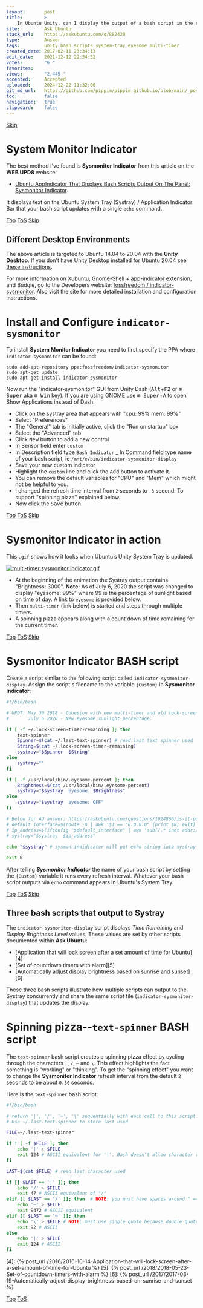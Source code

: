 ```yaml
---
layout:       post
title:        >
    In Ubuntu Unity, can I display the output of a bash script in the systray area?
site:         Ask Ubuntu
stack_url:    https://askubuntu.com/q/882420
type:         Answer
tags:         unity bash scripts system-tray eyesome multi-timer
created_date: 2017-02-11 23:34:13
edit_date:    2021-12-12 22:34:32
votes:        "6 "
favorites:    
views:        "2,445 "
accepted:     Accepted
uploaded:     2024-12-22 11:32:00
git_md_url:   https://github.com/pippim/pippim.github.io/blob/main/_posts/2017/2017-02-11-In-Ubuntu-Unity_-can-I-display-the-output-of-a-bash-script-in-the-systray-area_.md
toc:          false
navigation:   true
clipboard:    false
---
```



<a id="hdr1"></a>
<div class="hdr-bar">  <a href="#hdr2">Skip</a></div>

# System Monitor Indicator

The best method I've found is **Sysmonitor Indicator** from this article on the **WEB UPD8** website:

- [Ubuntu AppIndicator That Displays Bash Scripts Output On The Panel: Sysmonitor Indicator][1].

It displays text on the Ubuntu System Tray (Systray) / Application Indicator Bar that your bash script updates with a single `echo` command.


<a id="hdr2"></a>
<div class="hdr-bar">  <a href="#">Top</a>  <a href="#hdr1">ToS</a>  <a href="#hdr3">Skip</a></div>

## Different Desktop Environments

The above article is targeted to Ubuntu 14.04 to 20.04 with the **Unity Desktop**. If you don't have Unity Desktop installed for Ubuntu 20.04 see [these instructions](https://linuxconfig.org/ubuntu-20-04-unity-desktop). 

For more information on Xubuntu, Gnome-Shell + app-indicator extension, and Budgie, go to the Developers website: [fossfreedom / indicator-sysmonitor][2]. Also visit the site for more detailed installation and configuration instructions.

# Install and Configure `indicator-sysmonitor`

To install **System Monitor Indicator** you need to first specify the PPA where `indicator-sysmonitor` can be found:

``` 
sudo add-apt-repository ppa:fossfreedom/indicator-sysmonitor
sudo apt-get update
sudo apt-get install indicator-sysmonitor
```

Now run the "indicator-sysmonitor" GUI from Unity Dash (<kbd>Alt</kbd>+<kbd>F2</kbd> or <kbd>⊞ Super</kbd> aka <kbd>⊞ Win</kbd> key). If you are using GNOME use <kbd>⊞ Super</kbd>+<kbd>A</kbd> to open Show Applications instead of Dash.

- Click on the systray area that appears with "cpu: 99% mem: 99%"
- Select "Preferences"
- The "General" tab is initially active, click the "Run on startup" box
- Select the "Advanced" tab
- Click <kbd>New</kbd> button to add a new control
- In Sensor field enter `custom`
- In Description field type `Bash Indicator`
_ In Command field type name of your bash script, ie `/mnt/e/bin/indicator-sysmonitor-display`
- Save your new custom indicator
- Highlight the `custom` line and click the <kbd>Add</kbd> button to activate it.
- You can remove the default variables for "CPU" and "Mem" which might not be helpful to you.
- I changed the refresh time interval from `2` seconds to `.3` second. To support "spinning pizza" explained below.
- Now click the <kbd>Save</kbd> button.


<a id="hdr3"></a>
<div class="hdr-bar">  <a href="#">Top</a>  <a href="#hdr2">ToS</a>  <a href="#hdr4">Skip</a></div>

# Sysmonitor Indicator in action

This `.gif` shows how it looks when Ubuntu’s Unity System Tray is updated.

[![multi-timer sysmonitor indicator.gif][3]][3]

- At the beginning of the animation the Systray output contains "Brightness: 3000". **Note:** As of July 6, 2020 the script was changed to display "eyesome: 99%" where 99 is the percentage of sunlight based on time of day. A link to `eyesome` is provided below.
- Then `multi-timer` (link below) is started and steps through multiple timers.
- A spinning pizza appears along with a count down of time remaining for the current timer.


<a id="hdr4"></a>
<div class="hdr-bar">  <a href="#">Top</a>  <a href="#hdr3">ToS</a>  <a href="#hdr5">Skip</a></div>

# Sysmonitor Indicator BASH script

Create a script similar to the following script called `indicator-sysmonitor-display`. Assign the script's filename to the variable `{Custom}` in **Sysmonitor Indicator**:

``` bash
#!/bin/bash

# UPDT: May 30 2018 - Cohesion with new multi-timer and old lock-screen-timer.
#       July 6 2020 - New eyesome sunlight percentage.

if [ -f ~/.lock-screen-timer-remaining ]; then
    text-spinner
    Spinner=$(cat ~/.last-text-spinner) # read last text spinner used
    String=$(cat ~/.lock-screen-timer-remaining)
    systray="$Spinner  $String"
else
    systray=""
fi

if [ -f /usr/local/bin/.eyesome-percent ]; then
    Brightness=$(cat /usr/local/bin/.eyesome-percent)
    systray="$systray  eyesome: $Brightness"
else
    systray="$systray  eyesome: OFF"
fi

# Below for AU answer: https://askubuntu.com/questions/1024866/is-it-possible-to-show-ip-address-on-top-bar-near-the-time
# default_interface=$(route -n | awk '$1 == "0.0.0.0" {print $8; exit}')
# ip_address=$(ifconfig "$default_interface" | awk 'sub(/.* inet addr:/, "") {print $1}')
# systray="$systray  $ip_address"
        
echo "$systray" # sysmon-indidicator will put echo string into systray for us.

exit 0
```

After telling ***Sysmonitor Indicator*** the name of your bash script by setting the `{Custom}` variable it runs every refresh interval. Whatever your bash script outputs via `echo` command appears in Ubuntu's System Tray.


<a id="hdr5"></a>
<div class="hdr-bar">  <a href="#">Top</a>  <a href="#hdr4">ToS</a>  <a href="#hdr6">Skip</a></div>

## Three bash scripts that output to Systray

The `indicator-sysmonitor-display` script displays *Time Remaining* and *Display Brightness Level* values. These values are set by other scripts documented within **Ask Ubuntu**:  

- [Application that will lock screen after a set amount of time for Ubuntu][4]
- [Set of countdown timers with alarm][5]
- [Automatically adjust display brightness based on sunrise and sunset][6]

These three bash scripts illustrate how multiple scripts can output to the Systray concurrently and share the same script file (`indicator-sysmonitor-display`) that updates the display.

# Spinning pizza--`text-spinner` BASH script

The `text-spinner` bash script creates a spinning pizza effect by cycling through the characters `|`, `/`, `─` and `\`. This effect highlights the fact something is "working" or "thinking". To get the "spinning effect" you want to change the **Sysmonitor Indicator** refresh interval from the default `2` seconds to be about `0.30` seconds. 

Here is the `text-spinner` bash script:

``` bash
#!/bin/bash

# return '|', '/', '─', '\' sequentially with each call to this script.
# Use ~/.last-text-spinner to store last used

FILE=~/.last-text-spinner

if ! [ -f $FILE ]; then
    echo '|' > $FILE
    exit 124 # ASCII equivalent for '|'. Bash doesn't allow character return codes
fi

LAST=$(cat $FILE) # read last character used

if [[ $LAST == '|' ]]; then
    echo '/' > $FILE
    exit 47 # ASCII equivalent of "/"
elif [[ $LAST == '/' ]]; then  # NOTE: you must have spaces around " == " else code breaks
    echo '─' > $FILE
    exit 9472 # ASCII equivalent
elif [[ $LAST == '─' ]]; then
    echo '\' > $FILE # NOTE: must use single quote because double quote BASH reinterprets
    exit 92 # ASCII
else
    echo '|' > $FILE
    exit 124 # ASCII
fi
```


  [1]: http://www.webupd8.org/2014/05/ubuntu-appindicator-that-displays-bash.html
  [2]: https://github.com/fossfreedom/indicator-sysmonitor
  [3]: https://pippim.github.io/assets/img/posts/2017/zdDGs.gif
  [4]: {% post_url /2016/2016-10-14-Application-that-will-lock-screen-after-a-set-amount-of-time-for-Ubuntu %}
  [5]: {% post_url /2018/2018-05-23-Set-of-countdown-timers-with-alarm %}
  [6]: {% post_url /2017/2017-03-19-Automatically-adjust-display-brightness-based-on-sunrise-and-sunset %}


<a id="hdr6"></a>
<div class="hdr-bar">  <a href="#">Top</a>  <a href="#hdr5">ToS</a></div>

